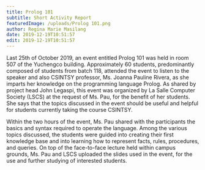 ```yaml
---
title: Prolog 101 
subtitle: Short Activity Report
featuredImage: /uploads/Prolog 101.png
author: Regina Marie Masilang
date: 2019-12-19T10:51:57
edit: 2019-12-19T10:51:57
---
```

Last 25th of October 2019, an event entitled Prolog 101 was held in room 507 of the Yuchengco building. Approximately 60 students, predominantly composed of students from batch 118, attended the event to listen to the speaker and also CSINTSY professor, Ms. Joanna Pauline Rivera, as she imparts her knowledge on the programming language Prolog. As shared by project head John Legaspi, this event was organized by La Salle Computer Society (LSCS) at the request of Ms. Pau, for the benefit of her students. She says that the topics discussed in the event should be useful and helpful for students currently taking the course CSINTSY.

Within the two hours of the event, Ms. Pau shared with the participants the basics and syntax required to operate the language. Among the various topics discussed, the students were guided into creating their first knowledge base and into learning how to represent facts, rules, procedures, and queries. On top of the face-to-face lecture held within campus grounds, Ms. Pau and LSCS uploaded the slides used in the event, for the use and further studying of interested students.